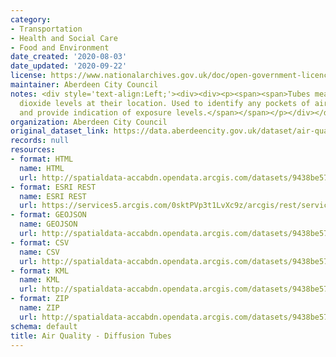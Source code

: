 ```yaml
---
category:
- Transportation
- Health and Social Care
- Food and Environment
date_created: '2020-08-03'
date_updated: '2020-09-22'
license: https://www.nationalarchives.gov.uk/doc/open-government-licence/version/3/
maintainer: Aberdeen City Council
notes: <div style='text-align:Left;'><div><div><p><span><span>Tubes measure nitrogen
  dioxide levels at their location. Used to identify any pockets of air pollution
  and provide indication of exposure levels.</span></span></p></div></div></div>
organization: Aberdeen City Council
original_dataset_link: https://data.aberdeencity.gov.uk/dataset/air-quality-diffusion-tubes2
records: null
resources:
- format: HTML
  name: HTML
  url: http://spatialdata-accabdn.opendata.arcgis.com/datasets/9438be57aadf45468732a016558d95fb_0
- format: ESRI REST
  name: ESRI REST
  url: https://services5.arcgis.com/0sktPVp3t1LvXc9z/arcgis/rest/services/Air_Quality___Diffusion_Tubes/FeatureServer/0
- format: GEOJSON
  name: GEOJSON
  url: http://spatialdata-accabdn.opendata.arcgis.com/datasets/9438be57aadf45468732a016558d95fb_0.geojson?outSR={"latestWkid":27700,"wkid":27700}
- format: CSV
  name: CSV
  url: http://spatialdata-accabdn.opendata.arcgis.com/datasets/9438be57aadf45468732a016558d95fb_0.csv?outSR={"latestWkid":27700,"wkid":27700}
- format: KML
  name: KML
  url: http://spatialdata-accabdn.opendata.arcgis.com/datasets/9438be57aadf45468732a016558d95fb_0.kml?outSR={"latestWkid":27700,"wkid":27700}
- format: ZIP
  name: ZIP
  url: http://spatialdata-accabdn.opendata.arcgis.com/datasets/9438be57aadf45468732a016558d95fb_0.zip?outSR={"latestWkid":27700,"wkid":27700}
schema: default
title: Air Quality - Diffusion Tubes
---
```

